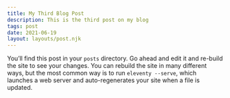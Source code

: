 ```yaml
---
title: My Third Blog Post
description: This is the third post on my blog
tags: post
date: 2021-06-19
layout: layouts/post.njk
---
```


<!-- Notice how the URL corresponds to the location of the file in the 
project (excluding the extension). This is how URLs are handled by default, 
but they can be changed to some other format through the permalink key. -->


You’ll find this post in your `posts` directory. Go ahead and edit it and re-build the site to see your changes. You can rebuild the site in many different ways, but the most common way is to run `eleventy --serve`, which launches a web server and auto-regenerates your site when a file is updated.